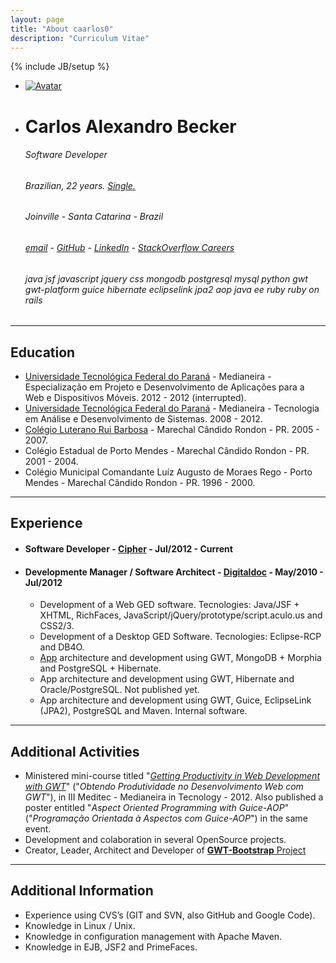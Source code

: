 ```yaml
---
layout: page
title: "About caarlos0"
description: "Curriculum Vitae"
---
```

{% include JB/setup %}



<div class="row">
    <ul class="thumbnails">
      <li class="span2">
        <a href="http://www.gravatar.com/avatar/ee2df2ff14a3bfdd3fd5c0611160c103?rating=PG&amp;size=1000" class="thumbnail" rel="tooltip" title="nope, I don't have a better photo :(">
          <img src="http://www.gravatar.com/avatar/ee2df2ff14a3bfdd3fd5c0611160c103?rating=PG&amp;size=200" alt="Avatar">
        </a>
      </li>
      <li class="span7">
        <h1>Carlos Alexandro Becker</h1>
        <h6>Software Developer</h6>
        <h6>Brazilian, 22 years. <a href="#" rel="tooltip" title="until 1/set :D @carinemeyer &hearts;">Single.</a></h6>
        <h6>Joinville - Santa Catarina - Brazil</h6>
        <h6>
					<a rel="tooltip" title="mail me :)" href="mailto:caarlos0@gmail.com">email</a>  -  
					<a href="http://github.com/caarlos0" rel="tooltip" title="see my github profile :)">GitHub</a> - 
					<a href="http://br.linkedin.com/in/caarlos0" rel="tooltip" title="see my linkedin profile :)">LinkedIn</a> - 
					<a href="http://careers.stackoverflow.com/caarlos0" rel="tooltip" title="see my stackoverflow careers profile :)">StackOverflow Careers</a>
				</h6>
				<p />
				<h6>
					<span class="label label-info">java</span> 
					<span class="label label-info">jsf</span>
					<span class="label label-info">javascript</span>
					<span class="label label-info">jquery</span>
					<span class="label label-info">css</span>
					<span class="label label-info">mongodb</span>
					<span class="label label-info">postgresql</span>
					<span class="label label-info">mysql</span>
					<span class="label label-info">python</span>
					<span class="label label-info">gwt</span>
					<span class="label label-info">gwt-platform</span>
					<span class="label label-info">guice</span>
					<span class="label label-info">hibernate</span>
					<span class="label label-info">eclipselink</span>
					<span class="label label-info">jpa2</span>
					<span class="label label-info">aop</span>
					<span class="label label-info">java ee</span>
					<span class="label label-info">ruby</span>
					<span class="label label-info">ruby on rails</span>
				</h6>
      </li>
    </ul>
</div>

___

## Education

* [Universidade Tecnológica Federal do Paraná](http://www.utfpr.edu.br/) - Medianeira - Especialização em Projeto e Desenvolvimento de Aplicações para a Web e Dispositivos Móveis.  2012 - 2012 (interrupted).
* [Universidade Tecnológica Federal do Paraná](http://www.utfpr.edu.br/) - Medianeira - Tecnologia em Análise e Desenvolvimento de Sistemas. 2008 - 2012.
* [Colégio Luterano Rui Barbosa](http://www.colegioruibarbosa.com.br/) - Marechal Cândido Rondon - PR. 2005 - 2007.
* Colégio Estadual de Porto Mendes - Marechal Cândido Rondon - PR. 2001 - 2004.
* Colégio Municipal Comandante Luíz Augusto de Moraes Rego - Porto Mendes - Marechal Cândido Rondon - PR. 1996 - 2000.

___

## Experience


* #### Software Developer - [Cipher](http://www.ciphersec.com.br) - Jul/2012 - Current

* #### Developmente Manager / Software Architect - [Digitaldoc](http://www.digitaldoc.com.br) - May/2010 - Jul/2012   
	* Development of a Web GED software. Tecnologies: Java/JSF + XHTML, RichFaces, JavaScript/jQuery/prototype/script.aculo.us and CSS2/3.
	* Development of a Desktop GED Software. Tecnologies: Eclipse-RCP and DB4O.
	* [App](http://www.publicacoesmunicipais.com.br) architecture and development using GWT,  MongoDB + Morphia and PostgreSQL + Hibernate.
	* App architecture and development using GWT, Hibernate and Oracle/PostgreSQL. Not published yet.
	* App architecture and development using GWT, Guice, EclipseLink (JPA2), PostgreSQL and Maven. Internal software.

___

## Additional Activities

* Ministered mini-course titled "[*Getting Productivity in Web Development with GWT*](https://speakerdeck.com/u/caarlos0/p/produtividade-no-desenvolvimento-web-com-gwt "See the slides of this presentation")" ("*Obtendo Produtividade no Desenvolvimento Web com GWT*"), in III Meditec - Medianeira in Tecnology - 2012. Also published a poster entitled "*Aspect Oriented Programming with Guice-AOP*" ("*Programação Orientada à Aspectos com Guice-AOP*") in the same event.
* Development and colaboration in several OpenSource projects.
* Creator, Leader, Architect and Developer of [**GWT-Bootstrap** Project](http://gwtbootstrap.github.com/ "Using Twitter's interface library with Google Web Toolkit.")

___

## Additional Information
* Experience using CVS’s (GIT and SVN, also GitHub and Google Code).
* Knowledge in Linux / Unix.
* Knowledge in configuration management with Apache Maven.
* Knowledge in EJB, JSF2 and PrimeFaces.


